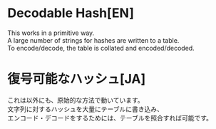 # Decodable Hash[EN]
This works in a primitive way.  
A large number of strings for hashes are written to a table.  
To encode/decode, the table is collated and encoded/decoded.
# 復号可能なハッシュ[JA]
これは以外にも、原始的な方法で動いています。  
文字列に対するハッシュを大量にテーブルに書き込み、  
エンコード・デコードをするためには、テーブルを照合すれば可能です。
